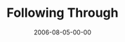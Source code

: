 ---
layout: message
category: message
series: "Hard Work"
title: "Following Through"
date: 2006-08-05-00-00
message_id: 57
---